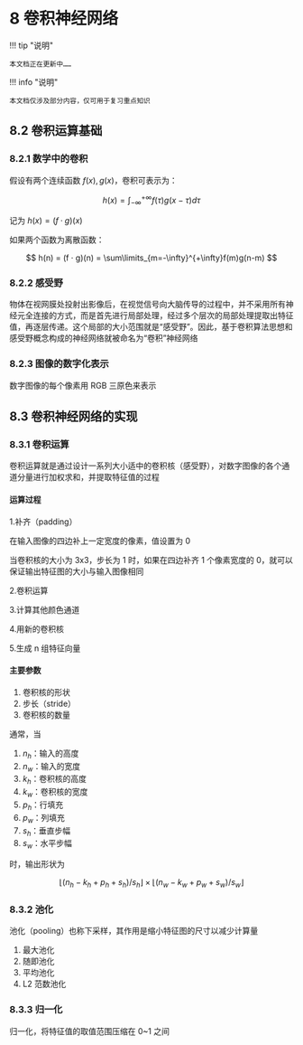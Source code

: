 # 8 卷积神经网络

!!! tip "说明"

    本文档正在更新中……

!!! info "说明"

    本文档仅涉及部分内容，仅可用于复习重点知识

## 8.2 卷积运算基础

### 8.2.1 数学中的卷积

假设有两个连续函数 $f(x), g(x)$，卷积可表示为：

$$
h(x) = \int_{-\infty}^{+\infty} f(\tau)g(x- \tau) d\tau
$$

记为 $h(x) = (f · g)(x)$

如果两个函数为离散函数：

$$
h(n) = (f · g)(n) = \sum\limits_{m=-\infty}^{+\infty}f(m)g(n-m)
$$

### 8.2.2 感受野

物体在视网膜处投射出影像后，在视觉信号向大脑传导的过程中，并不采用所有神经元全连接的方式，而是首先进行局部处理，经过多个层次的局部处理提取出特征值，再逐层传递。这个局部的大小范围就是“感受野”。因此，基于卷积算法思想和感受野概念构成的神经网络就被命名为“卷积”神经网络

### 8.2.3 图像的数字化表示

数字图像的每个像素用 RGB 三原色来表示

## 8.3 卷积神经网络的实现

### 8.3.1 卷积运算

卷积运算就是通过设计一系列大小适中的卷积核（感受野），对数字图像的各个通道分量进行加权求和，并提取特征值的过程

#### 运算过程

1.补齐（padding）

在输入图像的四边补上一定宽度的像素，值设置为 0

当卷积核的大小为 3x3，步长为 1 时，如果在四边补齐 1 个像素宽度的 0，就可以保证输出特征图的大小与输入图像相同

2.卷积运算

3.计算其他颜色通道

4.用新的卷积核

5.生成 n 组特征向量

#### 主要参数

1. 卷积核的形状
2. 步长（stride）
3. 卷积核的数量

通常，当

1. $n_h$：输入的高度
2. $n_w$：输入的宽度
3. $k_h$：卷积核的高度
4. $k_w$：卷积核的宽度
5. $p_h$：行填充
6. $p_w$：列填充
7. $s_h$：垂直步幅
8. $s_w$：水平步幅

时，输出形状为

$$\lfloor(n_h-k_h+p_h+s_h)/s_h\rfloor \times \lfloor(n_w-k_w+p_w+s_w)/s_w\rfloor
$$

### 8.3.2 池化

池化（pooling）也称下采样，其作用是缩小特征图的尺寸以减少计算量

1. 最大池化
2. 随即池化
3. 平均池化
4. L2 范数池化

### 8.3.3 归一化

归一化，将特征值的取值范围压缩在 0~1 之间